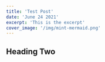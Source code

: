 ```yaml
---
title: 'Test Post'
date: 'June 24 2021'
excerpt: 'This is the excerpt'
cover_image: '/img/mint-mermaid.png'
---
```


## Heading Two